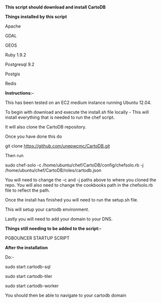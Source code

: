 **This script should download and install CartoDB**

**Things installed by this script**

Apache

GDAL

GEOS

Ruby 1.9.2

Postgresql 9.2

Postgis

Redis


**Instructions:-**


This has been tested on an EC2 medium instance running Ubuntu 12.04.


To begin with download and execute the install.sh file locally - This will install everything that is needed to run the chef script.

It will also clone the CartoDB repository.


Once you have done this do


git clone https://github.com/unepwcmc/CartoDB.git


Then run 

sudo chef-solo -c /home/ubuntu/chef/CartoDB/config/chefsolo.rb -j /home/ubuntu/chef/CartoDB/roles/cartodb.json



You will need to change the -c and -j paths above to where you cloned the repo.  You will also need to change the cookbooks path in the chefsolo.rb file to reflect the path.


Once the install has finished you will need to run the setup.sh file.

This will setup your cartodb environment.


Lastly you will need to add your domain to your DNS.


**Things still needing to be added to the script:-**

PGBOUNCER STARTUP SCRIPT


**After the installation**

Do:-

sudo start cartodb-sql

sudo start cartodb-tiler

sudo start cartodb-worker


You should then be able to navigate to your cartodb domain
